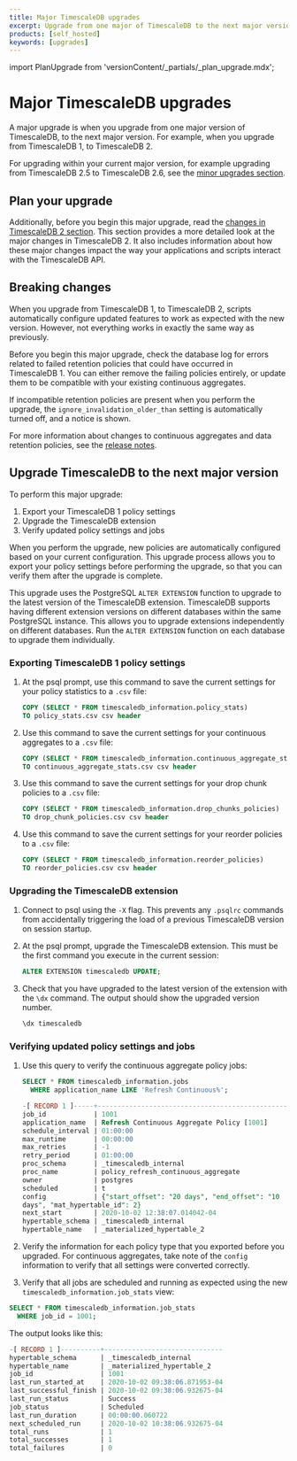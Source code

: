 ```yaml
---
title: Major TimescaleDB upgrades
excerpt: Upgrade from one major of TimescaleDB to the next major version
products: [self_hosted]
keywords: [upgrades]
---
```


import PlanUpgrade from 'versionContent/_partials/_plan_upgrade.mdx';

# Major TimescaleDB upgrades

A major upgrade is when you upgrade from one major version of TimescaleDB, to
the next major version. For example, when you upgrade from TimescaleDB&nbsp;1,
to TimescaleDB&nbsp;2.

For upgrading within your current major version, for example upgrading from
TimescaleDB&nbsp;2.5 to TimescaleDB&nbsp;2.6, see the
[minor upgrades section][upgrade-minor].

## Plan your upgrade

<PlanUpgrade />

Additionally, before you begin this major upgrade, read the
[changes in TimescaleDB&nbsp;2 section][changes-in-ts2].
This section provides a more detailed look at the major changes in
TimescaleDB&nbsp;2. It also includes information about how these major changes
impact the way your applications and scripts interact with the TimescaleDB API.

## Breaking changes

When you upgrade from TimescaleDB&nbsp;1, to TimescaleDB&nbsp;2, scripts
automatically configure updated features to work as expected with the new
version. However, not everything works in exactly the same way as previously.

Before you begin this major upgrade, check the database log for errors related
to failed retention policies that could have occurred in TimescaleDB&nbsp;1. You
can either remove the failing policies entirely, or update them to be compatible
with your existing continuous aggregates.

If incompatible retention policies are present when you perform the upgrade, the
`ignore_invalidation_older_than` setting is automatically turned off, and a
notice is shown.

For more information about changes to continuous aggregates and data retention
policies, see the [release notes][relnotes-20].

## Upgrade TimescaleDB to the next major version

To perform this major upgrade:

1.  Export your TimescaleDB&nbsp;1 policy settings
1.  Upgrade the TimescaleDB extension
1.  Verify updated policy settings and jobs

When you perform the upgrade, new policies are automatically configured based on
your current configuration. This upgrade process allows you to export your
policy settings before performing the upgrade, so that you can verify them after
the upgrade is complete.

This upgrade uses the PostgreSQL `ALTER EXTENSION` function to upgrade to the
latest version of the TimescaleDB extension. TimescaleDB supports having
different extension versions on different databases within the same PostgreSQL
instance. This allows you to upgrade extensions independently on different
databases. Run the `ALTER EXTENSION` function on each database to upgrade them
individually.

<Procedure>

### Exporting TimescaleDB&nbsp;1 policy settings

1.  At the psql prompt, use this command to save the current settings for your
   policy statistics to a `.csv` file:

    ```sql
    COPY (SELECT * FROM timescaledb_information.policy_stats)
    TO policy_stats.csv csv header
    ```

1.  Use this command to save the current settings for your continuous aggregates
   to a `.csv` file:

    ```sql
    COPY (SELECT * FROM timescaledb_information.continuous_aggregate_stats)
    TO continuous_aggregate_stats.csv csv header
    ```

1.  Use this command to save the current settings for your drop chunk policies to
   a `.csv` file:

    ```sql
    COPY (SELECT * FROM timescaledb_information.drop_chunks_policies)
    TO drop_chunk_policies.csv csv header
    ```

1.  Use this command to save the current settings for your reorder policies
   to a `.csv` file:

    ```sql
    COPY (SELECT * FROM timescaledb_information.reorder_policies)
    TO reorder_policies.csv csv header
    ```

</Procedure>

<Procedure>

### Upgrading the TimescaleDB extension

1.  Connect to psql using the `-X` flag. This prevents any `.psqlrc` commands
   from accidentally triggering the load of a previous TimescaleDB version on
   session startup.
1.  At the psql prompt, upgrade the TimescaleDB extension. This must be the first
   command you execute in the current session:

    ```sql
    ALTER EXTENSION timescaledb UPDATE;
    ```

1.  Check that you have upgraded to the latest version of the extension with the
   `\dx` command. The output should show the upgraded version number.

    ```sql
    \dx timescaledb
    ```

</Procedure>

<Procedure>

### Verifying updated policy settings and jobs

1.  Use this query to verify the continuous aggregate policy jobs:

    ```sql
    SELECT * FROM timescaledb_information.jobs
      WHERE application_name LIKE 'Refresh Continuous%';

    -[ RECORD 1 ]-----+--------------------------------------------------
    job_id            | 1001
    application_name  | Refresh Continuous Aggregate Policy [1001]
    schedule_interval | 01:00:00
    max_runtime       | 00:00:00
    max_retries       | -1
    retry_period      | 01:00:00
    proc_schema       | _timescaledb_internal
    proc_name         | policy_refresh_continuous_aggregate
    owner             | postgres
    scheduled         | t
    config            | {"start_offset": "20 days", "end_offset": "10
    days", "mat_hypertable_id": 2}
    next_start        | 2020-10-02 12:38:07.014042-04
    hypertable_schema | _timescaledb_internal
    hypertable_name   | _materialized_hypertable_2
    ```

1.  Verify the information for each policy type that you exported before you
   upgraded. For continuous aggregates, take note of the `config` information to
   verify that all settings were converted correctly.
1.  Verify that all jobs are scheduled and running as expected using the new
   `timescaledb_information.job_stats` view:

```sql
SELECT * FROM timescaledb_information.job_stats
  WHERE job_id = 1001;
```

The output looks like this:

```sql
-[ RECORD 1 ]----------+------------------------------
hypertable_schema      | _timescaledb_internal
hypertable_name        | _materialized_hypertable_2
job_id                 | 1001
last_run_started_at    | 2020-10-02 09:38:06.871953-04
last_successful_finish | 2020-10-02 09:38:06.932675-04
last_run_status        | Success
job_status             | Scheduled
last_run_duration      | 00:00:00.060722
next_scheduled_run     | 2020-10-02 10:38:06.932675-04
total_runs             | 1
total_successes        | 1
total_failures         | 0
```

</Procedure>

[changes-in-ts2]: /timescaledb/:currentVersion:/overview/release-notes/changes-in-timescaledb-2
[relnotes-20]: /timescaledb/:currentVersion:/overview/release-notes/changes-in-timescaledb-2#retention-and-caggs
[upgrade-minor]: /timescaledb/:currentVersion:/how-to-guides/upgrades/minor-upgrade/
